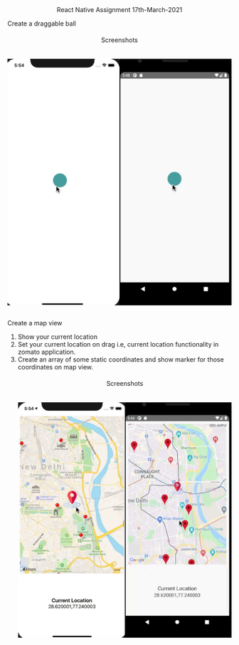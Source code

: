 <div align="center">React Native Assignment 17th-March-2021</div>


<p>Create a draggable ball</p>

<p style="margin-top:20px;margin-bottom:20px;text-align:center"> Screenshots</p>
<div style="display:flex;justify-content:space-evenly">

![ios](./Screenshots/ios/ball.gif)

![android](./Screenshots/android/ball.gif)

</div>


Create a map view
<ol>
<li>Show your current location </li>
<li>Set your current location on drag i.e,  current location functionality in zomato application.</li>
<li>Create an array of some static coordinates and show marker for those coordinates on map view.</li>

<p style="margin-top:20px;margin-bottom:20px;text-align:center"> Screenshots</p>
<div style="display:flex;justify-content:space-between">

![ios](./Screenshots/ios/map.gif)

![android](./Screenshots/android/map.gif)

</div>
